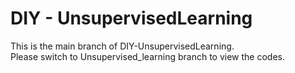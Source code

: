 # DIY - UnsupervisedLearning

This is the main branch of DIY-UnsupervisedLearning. <br>
Please switch to Unsupervised_learning branch to view the codes.
